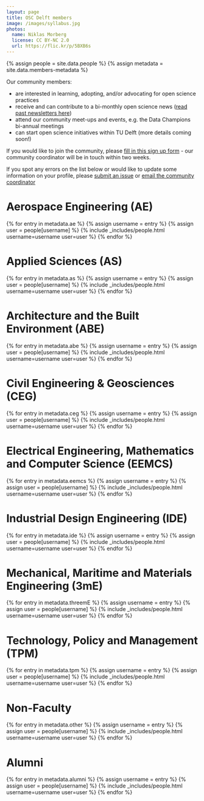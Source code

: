 ```yaml
---
layout: page
title: OSC Delft members
image: /images/syllabus.jpg
photos:
  name: Niklas Morberg
  license: CC BY-NC 2.0
  url: https://flic.kr/p/5BXB6s
---
```


{% assign people = site.data.people %}
{% assign metadata = site.data.members-metadata %}

Our community members:
- are interested in learning, adopting, and/or advocating for open science practices
- receive and can contribute to a bi-monthly open science news ([read past newsletters here](https://github.com/osc-delft/newsletters))
- attend our community meet-ups and events, e.g. the Data Champions bi-annual meetings
- can start open science initiatives within TU Delft (more details coming soon!)

If you would like to join the community, please [fill in this sign up form](https://forms.office.com/Pages/ResponsePage.aspx?id=TVJuCSlpMECM04q0LeCIe5b6siKuJadBi47i1ux3Gu1UQ1BZV1JJSk9WQlY3MUJHWllJRUpXR0NJSS4u) - our community coordinator will be in touch within two weeks.

If you spot any errors on the list below or would like to update some information on your profile, please [submit an issue](https://github.com/osc-delft/osc-delft.github.io/issues/new/choose) or [email the community coordinator](mailto:f.tsang@tudelft.nl)

# Aerospace Engineering (AE)

<!-- Any modification of the content should be done in the _data/ols-2-projects.yaml file -->

<div id = "AE" class="people">
{% for entry in metadata.ae %}
    {% assign username = entry %}
    {% assign user = people[username] %}
    {% include _includes/people.html username=username user=user %}
{% endfor %}
</div>

# Applied Sciences (AS)
<div id="AS" class="people">
{% for entry in metadata.as %}
    {% assign username = entry %}
    {% assign user = people[username] %}
    {% include _includes/people.html username=username user=user %}
{% endfor %}
</div>

# Architecture and the Built Environment (ABE)
<div id="ABE" class="people">
{% for entry in metadata.abe %}
    {% assign username = entry %}
    {% assign user = people[username] %}
    {% include _includes/people.html username=username user=user %}
{% endfor %}
</div>

# Civil Engineering & Geosciences (CEG)
<div id="CEG" class="people">
{% for entry in metadata.ceg %}
    {% assign username = entry %}
    {% assign user = people[username] %}
    {% include _includes/people.html username=username user=user %}
{% endfor %}
</div>

# Electrical Engineering, Mathematics and Computer Science (EEMCS)
<div id="EEMCS" class="people">
{% for entry in metadata.eemcs %}
    {% assign username = entry %}
    {% assign user = people[username] %}
    {% include _includes/people.html username=username user=user %}
{% endfor %}
</div>

# Industrial Design Engineering (IDE)
<div id="IDE" class="people">
{% for entry in metadata.ide %}
    {% assign username = entry %}
    {% assign user = people[username] %}
    {% include _includes/people.html username=username user=user %}
{% endfor %}
</div>

# Mechanical, Maritime and Materials Engineering (3mE)
<div id="threemE" class="people">
{% for entry in metadata.threemE %}
    {% assign username = entry %}
    {% assign user = people[username] %}
    {% include _includes/people.html username=username user=user %}
{% endfor %}
</div>

# Technology, Policy and Management (TPM)
<div id="TPM" class="people">
{% for entry in metadata.tpm %}
    {% assign username = entry %}
    {% assign user = people[username] %}
    {% include _includes/people.html username=username user=user %}
{% endfor %}
</div>

# Non-Faculty
<div id="NF" class="people">
{% for entry in metadata.other %}
    {% assign username = entry %}
    {% assign user = people[username] %}
    {% include _includes/people.html username=username user=user %}
{% endfor %}
</div>

# Alumni
<div id="Alumni" class="people">
{% for entry in metadata.alumni %}
    {% assign username = entry %}
    {% assign user = people[username] %}
    {% include _includes/people.html username=username user=user %}
{% endfor %}
</div>
